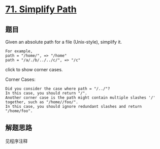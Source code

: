 # [71. Simplify Path](https://leetcode-cn.com/problems/simplify-path/)

## 题目
Given an absolute path for a file (Unix-style), simplify it.

```
For example,
path = "/home/", => "/home"
path = "/a/./b/../../c/", => "/c"
```

click to show corner cases.

Corner Cases:
```
Did you consider the case where path = "/../"?
In this case, you should return "/".
Another corner case is the path might contain multiple slashes '/' together, such as "/home//foo/".
In this case, you should ignore redundant slashes and return "/home/foo".
```
## 解题思路

见程序注释
